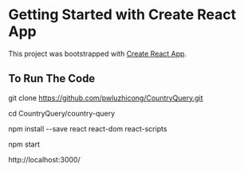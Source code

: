 # Getting Started with Create React App

This project was bootstrapped with [Create React App](https://github.com/facebook/create-react-app).

## To Run The Code

git clone https://github.com/pwluzhicong/CountryQuery.git

cd CountryQuery/country-query

npm install --save react react-dom react-scripts

npm start


http://localhost:3000/